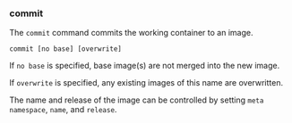 ### commit

The `commit` command commits the working container to an image.

```
commit [no base] [overwrite]
```

If `no base` is specified, base image(s) are not merged into the new image.

If `overwrite` is specified, any existing images of this name are overwritten.

The name and release of the image can be controlled by setting `meta namespace`, `name`, and `release`.
